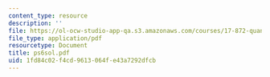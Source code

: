 ```yaml
---
content_type: resource
description: ''
file: https://ol-ocw-studio-app-qa.s3.amazonaws.com/courses/17-872-quantitative-research-in-political-science-and-public-policy-spring-2004/1fd84c02f4cd9613064fe43a7292dfcb_ps6sol.pdf
file_type: application/pdf
resourcetype: Document
title: ps6sol.pdf
uid: 1fd84c02-f4cd-9613-064f-e43a7292dfcb
---
```

